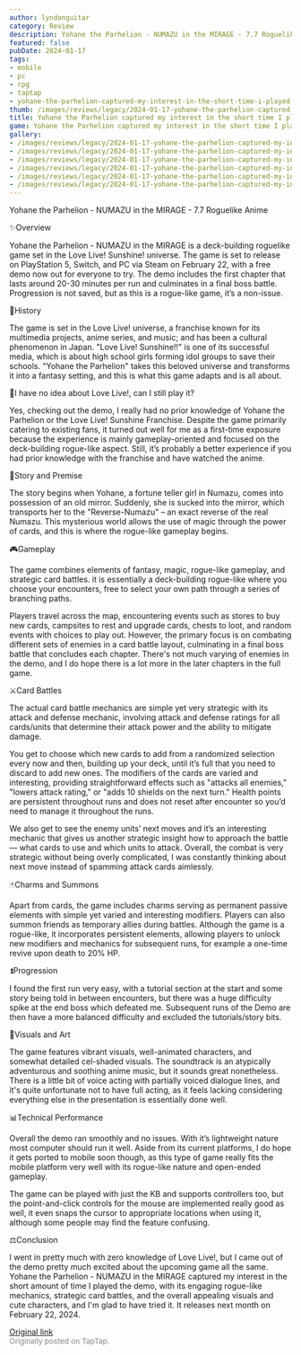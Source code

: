 ```yaml
---
author: lyndonguitar
category: Review
description: Yohane the Parhelion - NUMAZU in the MIRAGE - 7.7 Roguelike Anime
featured: false
pubDate: 2024-01-17
tags:
- mobile
- pc
- rpg
- taptap
- yohane-the-parhelion-captured-my-interest-in-the-short-time-i-played-the
thumb: /images/reviews/legacy/2024-01-17-yohane-the-parhelion-captured-my-interest-in-the-short-time-i-played-the-demo-0.avif
title: Yohane the Parhelion captured my interest in the short time I played the demo
game: Yohane the Parhelion captured my interest in the short time I played the
gallery:
- /images/reviews/legacy/2024-01-17-yohane-the-parhelion-captured-my-interest-in-the-short-time-i-played-the-demo-0.avif
- /images/reviews/legacy/2024-01-17-yohane-the-parhelion-captured-my-interest-in-the-short-time-i-played-the-demo-1.avif
- /images/reviews/legacy/2024-01-17-yohane-the-parhelion-captured-my-interest-in-the-short-time-i-played-the-demo-2.avif
- /images/reviews/legacy/2024-01-17-yohane-the-parhelion-captured-my-interest-in-the-short-time-i-played-the-demo-3.avif
- /images/reviews/legacy/2024-01-17-yohane-the-parhelion-captured-my-interest-in-the-short-time-i-played-the-demo-4.avif
- /images/reviews/legacy/2024-01-17-yohane-the-parhelion-captured-my-interest-in-the-short-time-i-played-the-demo-5.avif
---
```

Yohane the Parhelion - NUMAZU in the MIRAGE -
7.7
Roguelike
Anime

✨Overview

Yohane the Parhelion - NUMAZU in the MIRAGE is a deck-building roguelike game set in the Love Live! Sunshine! universe. The game is set to release on PlayStation 5, Switch, and PC via Steam on February 22, with a free demo now out for everyone to try. The demo includes the first chapter that lasts around 20-30 minutes per run and culminates in a final boss battle. Progression is not saved, but as this is a rogue-like game, it’s a non-issue.

📜History

The game is set in the Love Live! universe, a franchise known for its multimedia projects, anime series, and music; and has been a cultural phenomenon in Japan. "Love Live! Sunshine!!" is one of its successful media, which is about high school girls forming idol groups to save their schools. "Yohane the Parhelion" takes this beloved universe and transforms it into a fantasy setting, and this is what this game adapts and is all about.

📖I have no idea about Love Live!, can I still play it?

Yes, checking out the demo, I really had no prior knowledge of Yohane the Parhelion or the Love Live! Sunshine Franchise. Despite the game primarily catering to existing fans, it turned out well for me as a first-time exposure because the experience is mainly gameplay-oriented and focused on the deck-building rogue-like aspect. Still, it’s probably a better experience if you had prior knowledge with the franchise and have watched the anime.

📖Story and Premise

The story begins when Yohane, a fortune teller girl in Numazu, comes into possession of an old mirror. Suddenly, she is sucked into the mirror, which transports her to the "Reverse-Numazu" – an exact reverse of the real Numazu. This mysterious world allows the use of magic through the power of cards, and this is where the rogue-like gameplay begins.

🎮Gameplay

The game combines elements of fantasy, magic, rogue-like gameplay, and strategic card battles. it is essentially a deck-building rogue-like where you choose your encounters, free to select your own path through a series of branching paths.

Players travel across the map, encountering events such as stores to buy new cards, campsites to rest and upgrade cards, chests to loot, and random events with choices to play out. However, the primary focus is on combating different sets of enemies in a card battle layout, culminating in a final boss battle that concludes each chapter. There's not much varying of enemies in the demo, and I do hope there is a lot more in the later chapters in the full game.

⚔️Card Battles

The actual card battle mechanics are simple yet very strategic with its attack and defense mechanic, involving attack and defense ratings for all cards/units that determine their attack power and the ability to mitigate damage.

You get to choose which new cards to add from a randomized selection every now and then, building up your deck, until it’s full that you need to discard to add new ones. The modifiers of the cards are varied and interesting, providing straightforward effects such as "attacks all enemies," "lowers attack rating," or "adds 10 shields on the next turn."  Health points are persistent throughout runs and does not reset after encounter so you’d need to manage it throughout the runs.

We also get to see the enemy units’ next moves and it’s an interesting mechanic that gives us another strategic insight how to approach the battle — what cards to use and which units to attack. Overall, the combat is very strategic without being overly complicated, I was constantly thinking about next move instead of spamming attack cards aimlessly.

🃏Charms and Summons

Apart from cards, the game includes charms serving as permanent passive elements with simple yet varied and interesting modifiers. Players can also summon friends as temporary allies during battles. Although the game is a rogue-like, it incorporates persistent elements, allowing players to unlock new modifiers and mechanics for subsequent runs, for example a one-time revive upon death to 20% HP.

⏫Progression

I found the first run very easy, with a tutorial section at the start and some story being told in between encounters, but there was a huge difficulty spike at the end boss which defeated me. Subsequent runs of the Demo are then have a more balanced difficulty and excluded the tutorials/story bits.

🎨Visuals and Art

The game features vibrant visuals, well-animated characters, and somewhat detailed cel-shaded visuals. The soundtrack is an atypically adventurous and soothing anime music, but it sounds great nonetheless. There is a little bit of voice acting with partially voiced dialogue lines, and it's quite unfortunate not to have full acting, as it feels lacking considering everything else in the presentation is essentially done well.

📊Technical Performance

Overall the demo ran smoothly and no issues. With it’s lightweight nature most computer should run it well. Aside from its current platforms, I do hope it gets ported to mobile soon though, as this type of game really fits the mobile platform very well with its rogue-like nature and open-ended gameplay.

The game can be played with just the KB and supports controllers too, but the point-and-click controls for the mouse are implemented really good as well, it even snaps the cursor to appropriate locations when using it, although some people may find the feature confusing.

⚖️Conclusion

I went in pretty much with zero knowledge of Love Live!, but I came out of the demo pretty much excited about the upcoming game all the same. Yohane the Parhelion - NUMAZU in the MIRAGE captured my interest in the short amount of time I played the demo, with its engaging rogue-like mechanics, strategic card battles, and the overall appealing visuals and cute characters, and I'm glad to have tried it. It releases next month on February 22, 2024.

[Original link](https://www.taptap.io/post/6831455)<br><span style="font-size: 0.95em; color: #888;">Originally posted on TapTap.</span>